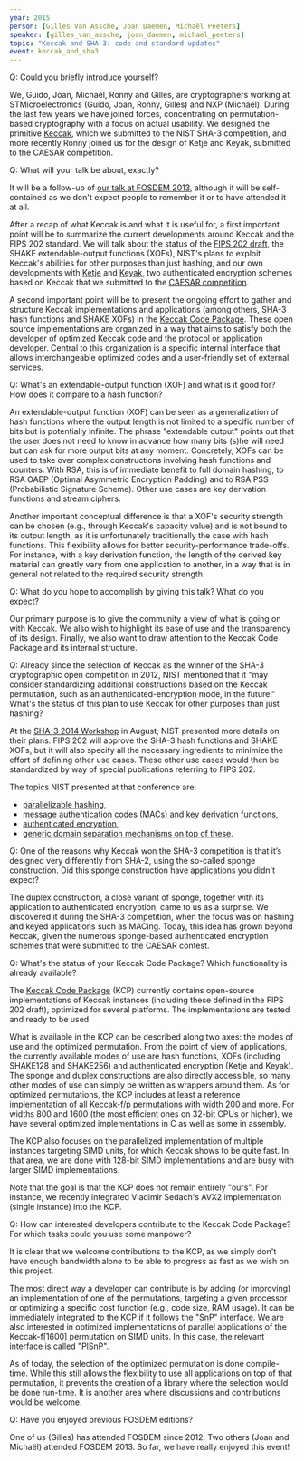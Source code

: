 ```yaml
---
year: 2015
person: [Gilles Van Assche, Joan Daemen, Michaël Peeters] 
speaker: [gilles_van_assche, joan_daemen, michael_peeters] 
topic: "Keccak and SHA-3: code and standard updates"
event: keccak_and_sha3 
---
```


Q: Could you briefly introduce yourself? 

We, Guido, Joan, Michaël, Ronny and Gilles, are cryptographers working at
STMicroelectronics (Guido, Joan, Ronny, Gilles) and NXP (Michaël). During
the last few years we have joined forces, concentrating on
permutation-based cryptography with a focus on actual usability. We
designed the primitive [Keccak](http://keccak.noekeon.org/), which we
submitted to the NIST SHA-3 competition, and more recently Ronny joined us
for the design of Ketje and Keyak, submitted to the CAESAR competition.

Q: What will your talk be about, exactly?

It will be a follow-up of [our talk at FOSDEM 2013](https://archive.fosdem.org/2013/interviews/2013-gilles-van-assche-and-joan-daemen/), although it will be
self-contained as we don't expect people to remember it or to have
attended it at all.

After a recap of what Keccak is and what it is useful for, a first
important point will be to summarize the current developments around
Keccak and the FIPS 202 standard. We will talk about the status of the
[FIPS 202
draft](http://csrc.nist.gov/groups/ST/hash/sha-3/sha-3_standard_fips202.html),
the SHAKE extendable-output functions (XOFs), NIST's plans to exploit
Keccak's abilities for other purposes than just hashing, and our own
developments with [Ketje](http://ketje.noekeon.org) and
[Keyak](http://keyak.noekeon.org), two authenticated encryption schemes
based on Keccak that we submitted to the [CAESAR
competition](http://competitions.cr.yp.to/caesar-submissions.html).

A second important point will be to present the ongoing effort to gather
and structure Keccak implementations and applications (among others, SHA-3
hash functions and SHAKE XOFs) in the [Keccak Code
Package](https://github.com/gvanas/KeccakCodePackage). These open source
implementations are organized in a way that aims to satisfy both the
developer of optimized Keccak code and the protocol or application
developer. Central to this organization is a specific internal interface
that allows interchangeable optimized codes and a user-friendly set of
external services.

Q: What's an extendable-output function (XOF) and what is it good for? How
does it compare to a hash function?

An extendable-output function (XOF) can be seen as a generalization of
hash functions where the output length is not limited to a specific number
of bits but is potentially infinite. The phrase "extendable output" points
out that the user does not need to know in advance how many bits (s)he
will need but can ask for more output bits at any moment. Concretely, XOFs
can be used to take over complex constructions involving hash functions
and counters. With RSA, this is of immediate benefit to full domain
hashing, to RSA OAEP (Optimal Asymmetric Encryption Padding) and to RSA PSS (Probabilistic Signature Scheme). Other use cases are key derivation
functions and stream ciphers.

Another important conceptual difference is that a XOF's security strength
can be chosen (e.g., through Keccak's capacity value) and is not bound to
its output length, as it is unfortunately traditionally the case with hash
functions. This flexibility allows for better security-performance
trade-offs. For instance, with a key derivation function, the length of
the derived key material can greatly vary from one application to another,
in a way that is in general not related to the required security strength.

Q: What do you hope to accomplish by giving this talk? What do you expect?

Our primary purpose is to give the community a view of what is going on
with Keccak. We also wish to highlight its ease of use and the
transparency of its design. Finally, we also want to draw attention to the
Keccak Code Package and its internal structure.

Q: Already since the selection of Keccak as the winner of the SHA-3
cryptographic open competition in 2012, NIST mentioned that it "may
consider standardizing additional constructions based on the Keccak
permutation, such as an authenticated-encryption mode, in the future."
What's the status of this plan to use Keccak for other purposes than just
hashing?

At the [SHA-3 2014
Workshop](http://csrc.nist.gov/groups/ST/hash/sha-3/Aug2014/index.html) in
August, NIST presented more details on their plans. FIPS 202 will approve
the SHA-3 hash functions and SHAKE XOFs, but it will also specify all the
necessary ingredients to minimize the effort of defining other use cases.
These other use cases would then be standardized by way of special
publications referring to FIPS 202.

The topics NIST presented at that conference are:

 * [parallelizable hashing](http://csrc.nist.gov/groups/ST/hash/sha-3/Aug2014/documents/kelsey_sha3_2014_panel.pdf),
 * [message authentication codes (MACs) and key derivation functions](http://csrc.nist.gov/groups/ST/hash/sha-3/Aug2014/documents/perlner_kmac.pdf]),
 * [authenticated encryption](http://csrc.nist.gov/groups/ST/hash/sha-3/Aug2014/documents/sonmez-turan_sha3_2014_workshop.pdf]),
 * [generic domain separation mechanisms on top of these](http://csrc.nist.gov/groups/ST/hash/sha-3/Aug2014/documents/dworkin_domain_ext.pdf]).

Q: One of the reasons why Keccak won the SHA-3 competition is that it’s
designed very differently from SHA-2, using the so-called sponge
construction. Did this sponge construction have applications you didn't
expect?

The duplex construction, a close variant of sponge, together with its
application to authenticated encryption, came to us as a surprise. We
discovered it during the SHA-3 competition, when the focus was on hashing
and keyed applications such as MACing. Today, this idea has grown beyond
Keccak, given the numerous sponge-based authenticated encryption schemes
that were submitted to the CAESAR contest.

Q: What's the status of your Keccak Code Package? Which functionality is
already available?

The [Keccak Code Package](https://github.com/gvanas/KeccakCodePackage)
(KCP) currently contains open-source implementations of Keccak instances
(including these defined in the FIPS 202 draft), optimized for several
platforms. The implementations are tested and ready to be used.

What is available in the KCP can be described along two axes: the modes of
use and the optimized permutation. From the point of view of applications,
the currently available modes of use are hash functions, XOFs (including
SHAKE128 and SHAKE256) and authenticated encryption (Ketje and Keyak). The
sponge and duplex constructions are also directly accessible, so many
other modes of use can simply be written as wrappers around them. As for
optimized permutations, the KCP includes at least a reference
implementation of all Keccak-f/p permutations with width 200 and more. For
widths 800 and 1600 (the most efficient ones on 32-bit CPUs or higher), we
have several optimized implementations in C as well as some in assembly.

The KCP also focuses on the parallelized implementation of multiple
instances targeting SIMD units, for which Keccak shows to be quite fast.
In that area, we are done with 128-bit SIMD implementations and are busy
with larger SIMD implementations.

Note that the goal is that the KCP does not remain entirely "ours". For
instance, we recently integrated Vladimir Sedach's AVX2 implementation
(single instance) into the KCP.

Q: How can interested developers contribute to the Keccak Code Package?
For which tasks could you use some manpower?

It is clear that we welcome contributions to the KCP, as we simply don't
have enough bandwidth alone to be able to progress as fast as we wish on
this project.

The most direct way a developer can contribute is by adding (or improving)
an implementation of one of the permutations, targeting a given processor
or optimizing a specific cost function (e.g., code size, RAM usage). It
can be immediately integrated to the KCP if it follows the ["SnP"](https://github.com/gvanas/KeccakCodePackage/blob/master/SnP/SnP.h)
interface. We are also interested in optimized implementations of parallel
applications of the Keccak-f\[1600\] permutation on SIMD units. In this
case, the relevant interface is called ["PlSnP"](https://github.com/gvanas/KeccakCodePackage/blob/master/PlSnP/PlSnP.h).

As of today, the selection of the optimized permutation is done
compile-time. While this still allows the flexibility to use all
applications on top of that permutation, it prevents the creation of a
library where the selection would be done run-time. It is another area
where discussions and contributions would be welcome.

Q: Have you enjoyed previous FOSDEM editions?

One of us (Gilles) has attended FOSDEM since 2012. Two others (Joan and
Michaël) attended FOSDEM 2013. So far, we have really enjoyed this event!
